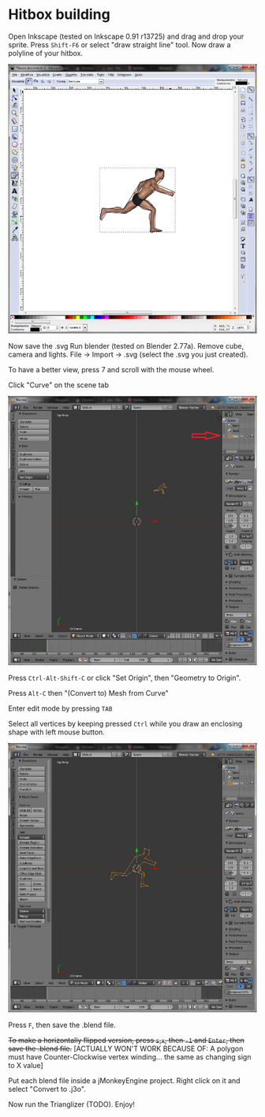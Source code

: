 # Hitbox building
Open Inkscape (tested on Inkscape 0.91 r13725) and drag and drop your sprite.
Press `Shift-F6` or select "draw straight line" tool. Now draw a polyline of your hitbox.

![](Immagine.png)

Now save the .svg
Run blender (tested on Blender 2.77a). Remove cube, camera and lights.
File -> Import -> .svg (select the .svg you just created).

To have a better view, press 7 and scroll with the mouse wheel.

Click "Curve" on the scene tab

![](Immagine2.png)

Press `Ctrl-Alt-Shift-C` or click "Set Origin", then "Geometry to Origin".

Press `Alt-C` then "(Convert to) Mesh from Curve"

Enter edit mode by pressing `TAB`

Select all vertices by keeping pressed `Ctrl` while you draw an enclosing shape with left mouse button.

![](Immagine3.png)

Press `F`, then save the .blend file.

~~To make a horizontally flipped version, press `s`,`x`, then `-1` and `Enter`, then save the .blend file.~~ [ACTUALLY WON'T WORK BECAUSE OF: A polygon must have Counter-Clockwise vertex winding... the same as changing sign to X value]

Put each blend file inside a jMonkeyEngine project. Right click on it and select "Convert to .j3o".

Now run the Trianglizer (TODO). Enjoy!